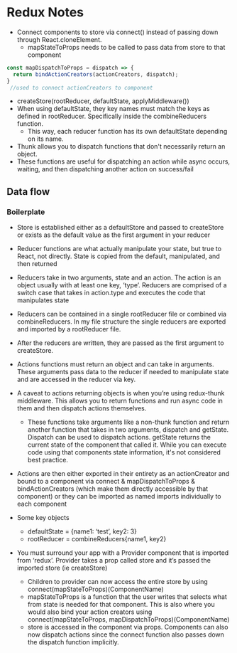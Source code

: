 # Redux Notes

- Connect components to store via connect() instead of passing down through React.cloneElement.
  - mapStateToProps needs to be called to pass data from store to that component

```Javascript
const mapDispatchToProps = dispatch => {
  return bindActionCreators(actionCreators, dispatch);
}
 //used to connect actionCreators to component
```

- createStore(rootReducer, defaultState, applyMiddleware())
- When using defaultState, they key names must match the keys as defined in rootReducer. Specifically inside the combineReducers function.
  - This way, each reducer function has its own defaultState depending on its name.
- Thunk allows you to dispatch functions that don't necessarily return an object.
- These functions are useful for dispatching an action while async occurs, waiting, and then dispatching another action on success/fail

## Data flow

### Boilerplate

- Store is established either as a defaultStore and passed to createStore or exists as the default value as the first argument in your reducer
- Reducer functions are what actually manipulate your state, but true to React, not directly. State is copied from the default, manipulated, and then returned
- Reducers take in two arguments, state and an action. The action is an object usually with at least one key, ‘type’. Reducers are comprised of a switch case that takes in action.type and executes the code that manipulates state
- Reducers can be contained in a single rootReducer file or combined via combineReducers. In my file structure the single reducers are exported and imported by a rootReducer file.
- After the reducers are written, they are passed as the first argument to createStore.
- Actions functions must return an object and can take in arguments. These arguments pass data to the reducer if needed to manipulate state and are accessed in the reducer via key.
- A caveat to actions returning objects is when you’re using redux-thunk middleware. This allows you to return functions and run async code in them and then dispatch actions themselves.
  - These functions take arguments like a non-thunk function and return another function that takes in two arguments, dispatch and getState. Dispatch can be used to dispatch actions. getState returns the current state of the component that called it. While you can execute code using that components state information, it's not considered best practice.
- Actions are then either exported in their entirety as an actionCreator and bound to a component via connect & mapDispatchToProps & bindActionCreators (which make them directly accessible by that component) or they can be imported as named imports individually to each component
- Some key objects

  - defaultState = {name1: ‘test’, key2: 3}
  - rootReducer = combineReducers{name1, key2}

- You must surround your app with a Provider component that is imported from ‘redux’. Provider takes a prop called store and it’s passed the imported store (ie createStore)
  - Children to provider can now access the entire store by using connect(mapStateToProps)(ComponentName)
  - mapStateToProps is a function that the user writes that selects what from state is needed for that component. This is also where you would also bind your action creators using connect(mapStateToProps, mapDispatchToProps)(ComponentName)
  - store is accessed in the component via props. Components can also now dispatch actions since the connect function also passes down the dispatch function implicitly.
